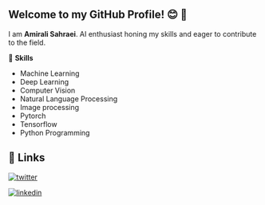 ## **Welcome to my GitHub Profile!**  😊 👋

I am **Amirali Sahraei**. AI enthusiast honing my skills and eager to contribute to the field.


💪 **Skills**

* Machine Learning
* Deep Learning
* Computer Vision
* Natural Language Processing
* Image processing
* Pytorch 
* Tensorflow
* Python Programming


## 🔗 Links

[![twitter](	https://img.shields.io/badge/Gmail-D14836?style=for-the-badge&logo=gmail&logoColor=white)](https://twitter.com/)

[![linkedin](https://img.shields.io/badge/linkedin-0A66C2?style=for-the-badge&logo=linkedin&logoColor=white)](www.linkedin.com/in/amirali-sahraei-939763250/)


